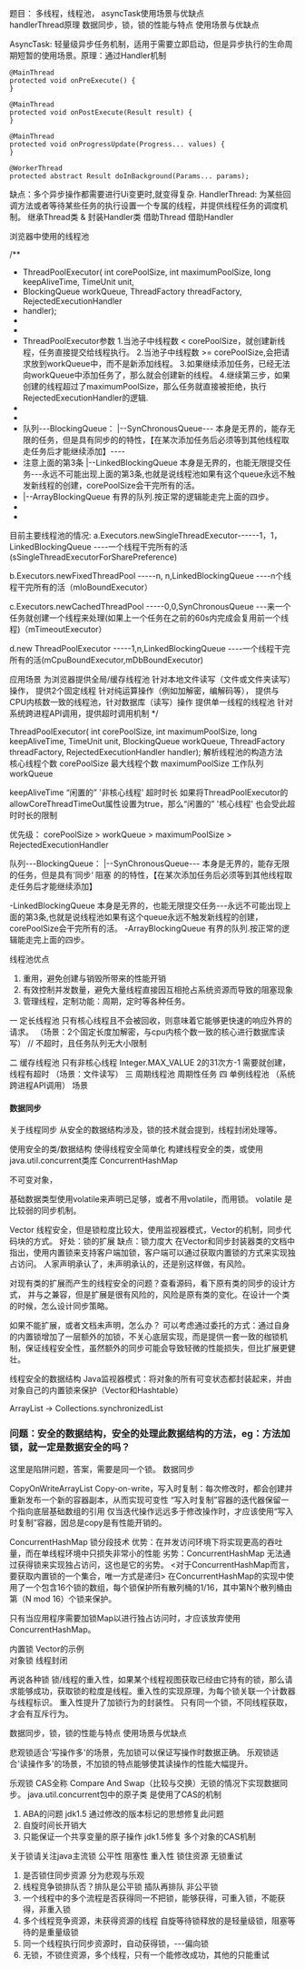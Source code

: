 题目：
多线程，线程池，
asyncTask使用场景与优缺点   
handlerThread原理
数据同步，锁，锁的性能与特点 使用场景与优缺点  

AsyncTask: 轻量级异步任务机制，适用于需要立即启动，但是异步执行的生命周期短暂的使用场景。原理：通过Handler机制

    @MainThread
    protected void onPreExecute() {
    }
    
    @MainThread
    protected void onPostExecute(Result result) {
    }

    @MainThread
    protected void onProgressUpdate(Progress... values) {
    }

    @WorkerThread
    protected abstract Result doInBackground(Params... params);

缺点：多个异步操作都需要进行Ui变更时,就变得复杂.
HandlerThread: 为某些回调方法或者等待某些任务的执行设置一个专属的线程，并提供线程任务的调度机制。   继承Thread类 & 封装Handler类
借助Thread  借助Handler 


浏览器中使用的线程池

/**
 * ThreadPoolExecutor(  int corePoolSize, int maximumPoolSize, long keepAliveTime, TimeUnit unit,
 * BlockingQueue<Runnable> workQueue, ThreadFactory threadFactory, RejectedExecutionHandler
 * handler);
 *
 *
 * ThreadPoolExecutor参数 
 1.当池子中线程数  <  corePoolSize，就创建新线程，任务直接提交给线程执行。 
 2.当池子中线程数  >= corePoolSize,会把请求放到workQueue中，而不是新添加线程。 
 3.如果继续添加任务，已经无法向workQueue中添加任务了，那么就会创建新的线程。
 4.继续第三步，如果创建的线程超过了maximumPoolSize，那么任务就直接被拒绝，执行RejectedExecutionHandler的逻辑.
 *
 *
 * 队列---BlockingQueue： |--SynChronousQueue---      本身是无界的，能存无限的任务，但是具有同步的的特性，【在某次添加任务后必须等到其他线程取走任务后才能继续添加】----
 * 注意上面的第3条 |--LinkedBlockingQueue      本身是无界的，也能无限提交任务---永远不可能出现上面的第3条,也就是说线程池如果有这个queue永远不触发新线程的创建，corePoolSize会干完所有的活。
 * |--ArrayBlockingQueue       有界的队列.按正常的逻辑能走完上面的四步。
 *
 *
 目前主要线程池的情况: 
 a.Executors.newSingleThreadExecutor------1，1，LinkedBlockingQueue ----一个线程干完所有的活(sSingleThreadExecutorForSharePreference) 
 
 b.Executors.newFixedThreadPool -----n, n,LinkedBlockingQueue  ----n个线程干完所有的活（mIoBoundExecutor） 
 
 c.Executors.newCachedThreadPool -----0,0,SynChronousQueue      ---来一个任务就创建一个线程来处理(如果上一个任务在之前的60s内完成会复用前一个线程)（mTimeoutExecutor）
 
 d.new ThreadPoolExecutor    -----1,n,LinkedBlockingQueue ----一个线程干完所有的活(mCpuBoundExecutor,mDbBoundExecutor)


 应用场景 
 为浏览器提供全局/缓存线程池 针对本地文件读写（文件或文件夹读写）操作，
 提供2个固定线程 针对纯运算操作（例如加解密，编解码等），
 提供与CPU内核数一致的线程池，针对数据库（读写）操作
 提供单一线程的线程池 针对系统跨进程API调用，提供超时调用机制
 */

  ThreadPoolExecutor(  int corePoolSize, int maximumPoolSize, long keepAliveTime, TimeUnit unit, BlockingQueue<Runnable> workQueue, ThreadFactory threadFactory, RejectedExecutionHandler handler);
  解析线程池的构造方法  
  核心线程个数 corePoolSize
  最大线程个数 maximumPoolSize
  工作队列 workQueue


keepAliveTime  “闲置的” '非核心线程' 超时时长
如果将ThreadPoolExecutor的allowCoreThreadTimeOut属性设置为true，那么“闲置的” '核心线程'
也会受此超时时长的限制 

 优先级： corePoolSize > workQueue > maximumPoolSize > RejectedExecutionHandler

队列---BlockingQueue： |--SynChronousQueue---  本身是无界的，能存无限的任务，但是具有’同步‘ 阻塞 的的特性，【在某次添加任务后必须等到其他线程取走任务后才能继续添加】

-LinkedBlockingQueue      本身是无界的，也能无限提交任务---永远不可能出现上面的第3条,也就是说线程池如果有这个queue永远不触发新线程的创建，corePoolSize会干完所有的活。
-ArrayBlockingQueue       有界的队列.按正常的逻辑能走完上面的四步。

线程池优点
1. 重用，避免创建与销毁所带来的性能开销
2. 有效控制并发数量，避免大量线程直接因互相抢占系统资源而导致的阻塞现象
3. 管理线程，定制功能：周期，定时等各种任务。

一 定长线程池 只有核心线程且不会被回收，则意味着它能够更快速的响应外界的请求。
（场景：2个固定长度加解密，与cpu内核个数一致的核心进行数据库读写）
// 不超时，且任务队列无大小限制

二 缓存线程池 只有非核心线程 Integer.MAX_VALUE  2的31次方-1 需要就创建，线程有超时 
（场景：文件读写）
三 周期线程池 周期性任务
四 单例线程池 （系统跨进程API调用）
场景 

#### 数据同步

关于线程同步  从安全的数据结构涉及，锁的技术就会提到，线程封闭处理等。

使用安全的类/数据结构 使得线程安全简单化
构建线程安全的类，或使用java.util.concurrent类库
ConcurrentHashMap

不可变对象，

基础数据类型使用volatile来声明已足够，或者不用volatile，而用锁。
volatile 是比较弱的同步机制。

Vector 线程安全，但是锁粒度比较大，使用监视器模式，Vector的机制，同步代码块的方式。
好处：锁的扩展
缺点：锁力度大
在Vector和同步封装器类的文档中指出，使用内置锁来支持客户端加锁，客户端可以通过获取内置锁的方式来实现独占访问。
人家声明承认了，未声明承认的，还是别这样做，有风险。

对现有类的扩展而产生的线程安全的问题？查看源码，看下原有类的同步的设计方式，
并与之兼容，但是扩展是很有风险的，风险是原有类的变化。在设计一个类的时候，怎么设计同步策略。

如果不能扩展，或者文档未声明，怎么办？
可以考虑通过委托的方式：通过自身的内置锁增加了一层额外的加锁，不关心底层实现，而是提供一套一致的枷锁机制，保证线程安全性，虽然额外的同步可能会导致轻微的性能损失，但比扩展更健壮。


线程安全的数据结构
Java监视器模式：将对象的所有可变状态都封装起来，并由对象自己的内置锁来保护（Vector和Hashtable）

ArrayList -> Collections.synchronizedList

### 问题：安全的数据结构，安全的处理此数据结构的方法，eg：方法加锁，就一定是数据安全的吗？
这里是陷阱问题，答案，需要是同一个锁。
数据同步

CopyOnWriteArrayList  Copy-on-write，写入时复制：每次修改时，都会创建并重新发布一个新的容器副本，从而实现可变性
“写入时复制”容器的迭代器保留一个指向底层基础数组的引用
仅当迭代操作远远多于修改操作时，才应该使用“写入时复制”容器，因总是copy是有性能开销的。

ConcurrentHashMap  锁分段技术 
优势：在并发访问环境下将实现更高的吞吐量，而在单线程环境中只损失非常小的性能
劣势：ConcurrentHashMap 无法通过获得锁来实现独占访问，这也是它的劣势。
<对于ConcurrentHashMap而言，要获取内置锁的一个集合，唯一方式是递归>
在ConcurrentHashMap的实现中使用了一个包含16个锁的数组，每个锁保护所有散列桶的1/16，其中第N个散列桶由第（N mod 16）个锁来保护。

只有当应用程序需要加锁Map以进行独占访问时，才应该放弃使用ConcurrentHashMap。


内置锁 Vector的示例  
对象锁
线程封闭


再说各种锁
锁/线程的重入性，如果某个线程视图获取已经由它持有的锁，那么请求能够成功，获取锁的粒度是线程。重入性的实现原理，为每个锁关联一个计数器与线程标识。
重入性提升了加锁行为的封装性。
只有同一个锁，不同线程获取，才会有互斥行为。

数据同步，锁，锁的性能与特点 使用场景与优缺点  

悲观锁适合'写操作多'的场景，先加锁可以保证写操作时数据正确。
乐观锁适合'读操作多'的场景，不加锁的特点能够使其读操作的性能大幅提升。

乐观锁 
CAS全称 Compare And Swap（比较与交换）无锁的情况下实现数据同步。
java.util.concurrent包中的原子类 是使用了CAS的机制
1. ABA的问题 jdk1.5 通过修改的版本标记的思想修复此问题
2. 自旋时间长开销大
3. 只能保证一个共享变量的原子操作 jdk1.5修复 多个对象的CAS机制

关于锁请关注java主流锁
公平性 阻塞性 重入性 锁住资源 无锁重试
1. 是否锁住同步资源 分为悲观与乐观
2. 线程竞争锁排队否？排队是公平锁  插队再排队 非公平锁
3. 一个线程中的多个流程是否获得同一不把锁，能够获得，可重入锁，不能获得，非重入锁
4. 多个线程竞争资源，未获得资源的线程 自旋等待锁释放的是轻量级锁，阻塞等待的是重量级锁 
5. 同一个线程执行同步资源时，自动获得锁，---偏向锁
6. 无锁，不锁住资源，多个线程，只有一个能修改成功，其他的只能重试
